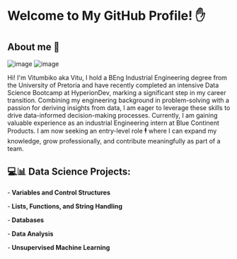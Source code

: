 # Welcome to My GitHub Profile! ✋

## About me 🦾
![image](https://github.com/user-attachments/assets/e4c13522-9925-4f0d-8995-1bc82c91f2d8) ![image](https://github.com/user-attachments/assets/c40dca17-cfec-4d39-a1a4-c4961974c646)

Hi! I'm Vitumbiko aka Vitu, I hold a BEng Industrial Engineering degree from the University of Pretoria and have recently completed an intensive Data Science Bootcamp at HyperionDev, marking a significant step in my career transition. Combining my engineering background in problem-solving with a passion for deriving insights from data, I am eager to leverage these skills to drive data-informed decision-making processes. Currently, I am gaining valuable experience as an industrial Engineering intern at Blue Continent Products. I am now seeking an entry-level role 🕴️ where I can expand my knowledge, grow professionally, and contribute meaningfully as part of a team.

<h2> 💻📊 Data Science Projects: </h2>
-<b> Variables and Control Structures</b>

-<b> Lists, Functions, and String Handling</b>

-<b> Databases</b>

-<b> Data Analysis</b>

-<b> Unsupervised Machine Learning</b>
